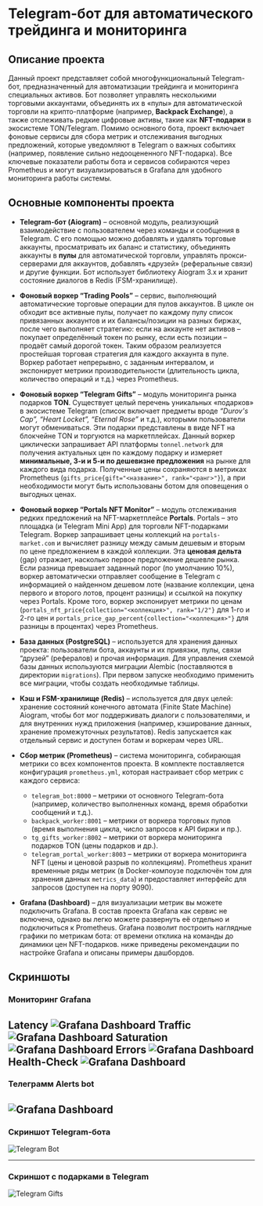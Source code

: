 # Telegram-бот для автоматического трейдинга и мониторинга

## Описание проекта

Данный проект представляет собой многофункциональный Telegram-бот, предназначенный для автоматизации трейдинга и мониторинга специальных активов. Бот позволяет управлять несколькими торговыми аккаунтами, объединять их в «пулы» для автоматической торговли на крипто-платформе (например, **Backpack Exchange**), а также отслеживать редкие цифровые активы, такие как **NFT-подарки** в экосистеме TON/Telegram. Помимо основного бота, проект включает фоновые сервисы для сбора метрик и отслеживания выгодных предложений, которые уведомляют в Telegram о важных событиях (например, появление сильно недооцененного NFT-подарка). Все ключевые показатели работы бота и сервисов собираются через Prometheus и могут визуализироваться в Grafana для удобного мониторинга работы системы.

## Основные компоненты проекта

* **Telegram-бот (Aiogram)** – основной модуль, реализующий взаимодействие с пользователем через команды и сообщения в Telegram. С его помощью можно добавлять и удалять торговые аккаунты, просматривать их баланс и статистику, объединять аккаунты в **пулы** для автоматической торговли, управлять прокси-серверами для аккаунтов, добавлять «друзей» (реферальные связи) и другие функции. Бот использует библиотеку Aiogram 3.x и хранит состояние диалогов в Redis (FSM-хранилище).

* **Фоновый воркер “Trading Pools”** – сервис, выполняющий автоматические торговые операции для пулов аккаунтов. В цикле он обходит все активные пулы, получает по каждому пулу список привязанных аккаунтов и их балансы/позиции на разных биржах, после чего выполняет стратегию: если на аккаунте нет активов – покупает определённый токен по рынку, если есть позиции – продаёт самый дорогой токен. Таким образом реализуется простейшая торговая стратегия для каждого аккаунта в пуле. Воркер работает непрерывно, с заданным интервалом, и экспонирует метрики производительности (длительность цикла, количество операций и т.д.) через Prometheus.

* **Фоновый воркер “Telegram Gifts”** – модуль мониторинга рынка подарков **TON**. Существует целый перечень уникальных «подарков» в экосистеме Telegram (список включает предметы вроде *“Durov's Cap”, “Heart Locket”, “Eternal Rose”* и т.д.), которыми пользователи могут обмениваться. Эти подарки представлены в виде NFT на блокчейне TON и торгуются на маркетплейсах. Данный воркер циклически запрашивает API платформы `tonnel.network` для получения актуальных цен по каждому подарку и измеряет **минимальные, 3-и и 5-и по дешевизне предложения** на рынке для каждого вида подарка. Полученные цены сохраняются в метриках Prometheus (`gifts_price{gift="<название>", rank="<ранг>"}`), а при необходимости могут быть использованы ботом для оповещения о выгодных ценах.

* **Фоновый воркер “Portals NFT Monitor”** – модуль отслеживания редких предложений на NFT-маркетплейсе **Portals**. Portals – это площадка (и Telegram Mini App) для торговли NFT-подарками Telegram. Воркер запрашивает цены коллекций на `portals-market.com` и вычисляет разницу между самым дешевым и вторым по цене предложением в каждой коллекции. Эта **ценовая дельта** (gap) отражает, насколько первое предложение дешевле рынка. Если разница превышает заданный порог (по умолчанию 10%), воркер автоматически отправляет сообщение в Telegram с информацией о найденном дешевом лоте (название коллекции, цена первого и второго лотов, процент разницы) и ссылкой на покупку через Portals. Кроме того, воркер экспонирует метрики по ценам (`portals_nft_price{collection="<коллекция>", rank="1/2"}` для 1-го и 2-го цен и `portals_price_gap_percent{collection="<коллекция>"}` для разницы в процентах) через Prometheus.

* **База данных (PostgreSQL)** – используется для хранения данных проекта: пользователи бота, аккаунты и их привязки, пулы, связи “друзей” (рефералов) и прочая информация. Для управления схемой базы данных используются миграции Alembic (поставляются в директории `migrations`). При первом запуске необходимо применить все миграции, чтобы создать необходимые таблицы.

* **Кэш и FSM-хранилище (Redis)** – используется для двух целей: хранение состояний конечного автомата (Finite State Machine) Aiogram, чтобы бот мог поддерживать диалоги с пользователями, и для внутренних нужд приложения (например, кэширование данных, хранение промежуточных результатов). Redis запускается как отдельный сервис и доступен ботам и воркерам через URL.

* **Сбор метрик (Prometheus)** – система мониторинга, собирающая метрики со всех компонентов проекта. В комплекте поставляется конфигурация `prometheus.yml`, которая настраивает сбор метрик с каждого сервиса:

  * `telegram_bot:8000` – метрики от основного Telegram-бота (например, количество выполненных команд, время обработки сообщений и т.д.).
  * `backpack_worker:8001` – метрики от воркера торговых пулов (время выполнения цикла, число запросов к API биржи и пр.).
  * `tg_gifts_worker:8002` – метрики от воркера мониторинга подарков TON (цены подарков и др.).
  * `telegram_portal_worker:8003` – метрики от воркера мониторинга NFT (цены и ценовой разрыв по коллекциям).
    Prometheus хранит временные ряды метрик (в Docker-компоузе подключён том для хранения данных `metrics_data`) и предоставляет интерфейс для запросов (доступен на порту 9090).

* **Grafana (Dashboard)** – для визуализации метрик вы можете подключить Grafana. В состав проекта Grafana как сервис не включена, однако вы легко можете развернуть её отдельно и подключиться к Prometheus. Grafана позволит построить наглядные графики по метрикам бота: от времени отклика на команды до динамики цен NFT-подарков. ниже приведены рекомендации по настройке Grafana и описаны примеры дашбордов.
## Скриншоты

### Мониторинг Grafana
Latency
![Grafana Dashboard](images/Latency.jpg)
Traffic
![Grafana Dashboard](images/Traffic.jpg)
Saturation
![Grafana Dashboard](images/Saturation.jpg)
Errors
![Grafana Dashboard](images/Errors.jpg)
Health-Check
![Grafana Dashboard](images/Health.jpg)
---
### Телеграмм Alerts bot
![Grafana Dashboard](images/Health.jpg)
---

### Скриншот Telegram-бота
![Telegram Bot](images/telegram_bot.png)

---

### Скриншот с подарками в Telegram
![Telegram Gifts](images/telegram_gifts.png)
